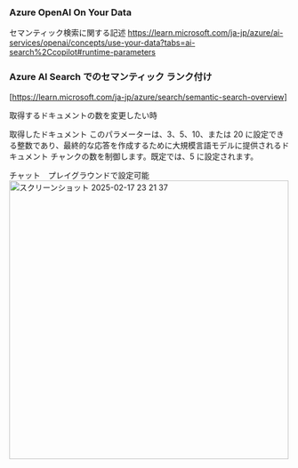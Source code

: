 ### Azure OpenAI On Your Data
セマンティック検索に関する記述
https://learn.microsoft.com/ja-jp/azure/ai-services/openai/concepts/use-your-data?tabs=ai-search%2Ccopilot#runtime-parameters

### Azure AI Search でのセマンティック ランク付け
[https://learn.microsoft.com/ja-jp/azure/search/semantic-search-overview]

取得するドキュメントの数を変更したい時

取得したドキュメント
このパラメーターは、3、5、10、または 20 に設定できる整数であり、最終的な応答を作成するために大規模言語モデルに提供されるドキュメント チャンクの数を制御します。既定では、5 に設定されます。

チャット　プレイグラウンドで設定可能
<img width="502" alt="スクリーンショット 2025-02-17 23 21 37" src="https://github.com/user-attachments/assets/dcb05f3f-c667-4a3c-8dc9-3754fc5fb9ee" />
